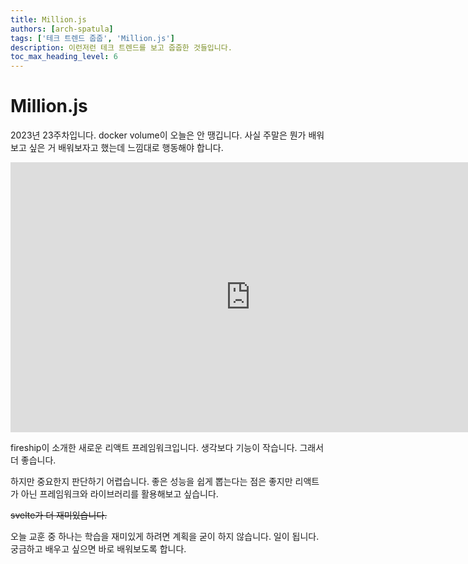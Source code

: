 ```yaml
---
title: Million.js
authors: [arch-spatula]
tags: ['테크 트렌드 줍줍', 'Million.js']
description: 이런저런 테크 트렌드를 보고 줍줍한 것들입니다.
toc_max_heading_level: 6
---
```


# Million.js

2023년 23주차입니다. docker volume이 오늘은 안 땡깁니다. 사실 주말은 뭔가 배워보고 싶은 거 배워보자고 했는데 느낌대로 행동해야 합니다.

<!--truncate-->

<iframe width="768" height="432" src="https://www.youtube.com/embed/VkezQMb1DHw" title="High-school student makes React a million times faster" frameborder="0" allow="accelerometer; autoplay; clipboard-write; encrypted-media; gyroscope; picture-in-picture; web-share" allowfullscreen></iframe>

fireship이 소개한 새로운 리액트 프레임워크입니다. 생각보다 기능이 작습니다. 그래서 더 좋습니다.

하지만 중요한지 판단하기 어렵습니다. 좋은 성능을 쉽게 뽑는다는 점은 좋지만 리액트가 아닌 프레임워크와 라이브러리를 활용해보고 싶습니다.

~~svelte가 더 재미있습니다.~~

오늘 교훈 중 하나는 학습을 재미있게 하려면 계획을 굳이 하지 않습니다. 일이 됩니다. 궁금하고 배우고 싶으면 바로 배워보도록 합니다.

